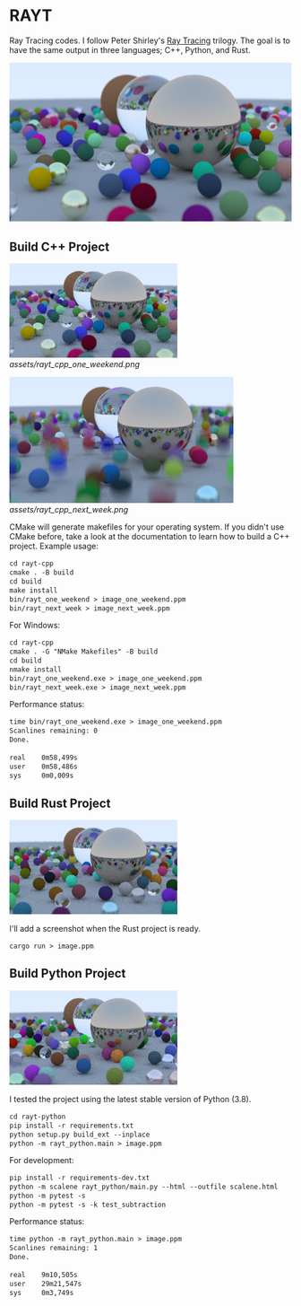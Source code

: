 # RAYT

Ray Tracing codes. I follow Peter Shirley's [Ray Tracing](https://raytracing.github.io/) trilogy. The goal is to have the same output in three languages; C++, Python, and Rust.

![](assets/image.png)

## Build C++ Project

![](assets/rayt_cpp_one_weekend.png)
*assets/rayt_cpp_one_weekend.png*

![](assets/rayt_cpp_next_week.png)
*assets/rayt_cpp_next_week.png*

CMake will generate makefiles for your operating system. If you didn't use CMake before, take a look at the documentation to learn how to build a C++ project. Example usage:

```
cd rayt-cpp
cmake . -B build
cd build
make install
bin/rayt_one_weekend > image_one_weekend.ppm
bin/rayt_next_week > image_next_week.ppm
```

For Windows:
```
cd rayt-cpp
cmake . -G "NMake Makefiles" -B build
cd build
nmake install
bin/rayt_one_weekend.exe > image_one_weekend.ppm
bin/rayt_next_week.exe > image_next_week.ppm
```

Performance status:
```
time bin/rayt_one_weekend.exe > image_one_weekend.ppm
Scanlines remaining: 0
Done.

real    0m58,499s
user    0m58,486s
sys     0m0,009s
```

## Build Rust Project

![](assets/rayt-rust.png)

I'll add a screenshot when the Rust project is ready.

```
cargo run > image.ppm
```

## Build Python Project

![](assets/rayt-python.png)

I tested the project using the latest stable version of Python (3.8).

```
cd rayt-python
pip install -r requirements.txt
python setup.py build_ext --inplace
python -m rayt_python.main > image.ppm
```

For development:
```
pip install -r requirements-dev.txt
python -m scalene rayt_python/main.py --html --outfile scalene.html
python -m pytest -s
python -m pytest -s -k test_subtraction
```

Performance status:
```
time python -m rayt_python.main > image.ppm
Scanlines remaining: 1
Done.

real    9m10,505s
user    29m21,547s
sys     0m3,749s
```
